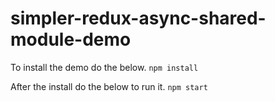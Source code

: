 # simpler-redux-async-shared-module-demo

To install the demo do the below.
`npm install`

After the install do the below to run it.
`npm start`

